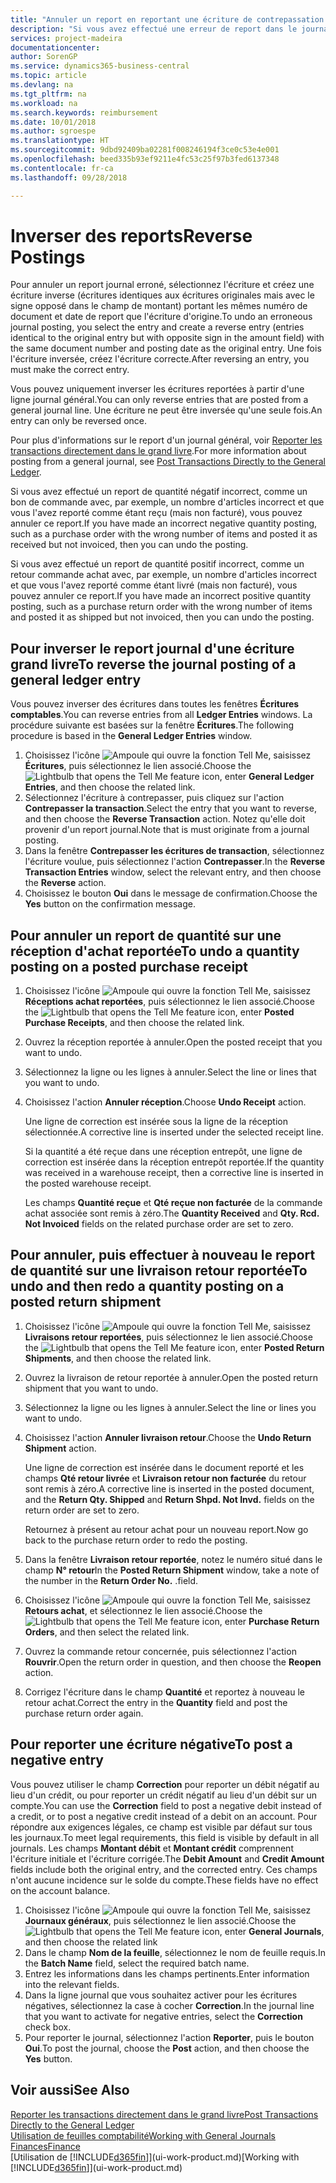 ```yaml
---
title: "Annuler un report en reportant une écriture de contrepassation | Microsoft Docs"
description: "Si vous avez effectué une erreur de report dans le journal général, vous pouvez utiliser la fonction Inverser la transaction pour annuler le report avec une piste d'audit correcte."
services: project-madeira
documentationcenter: 
author: SorenGP
ms.service: dynamics365-business-central
ms.topic: article
ms.devlang: na
ms.tgt_pltfrm: na
ms.workload: na
ms.search.keywords: reimbursement
ms.date: 10/01/2018
ms.author: sgroespe
ms.translationtype: HT
ms.sourcegitcommit: 9dbd92409ba02281f008246194f3ce0c53e4e001
ms.openlocfilehash: beed335b93ef9211e4fc53c25f97b3fed6137348
ms.contentlocale: fr-ca
ms.lasthandoff: 09/28/2018

---
```

# <a name="reverse-postings"></a><span data-ttu-id="b786f-103">Inverser des reports</span><span class="sxs-lookup"><span data-stu-id="b786f-103">Reverse Postings</span></span>
<span data-ttu-id="b786f-104">Pour annuler un report journal erroné, sélectionnez l'écriture et créez une écriture inverse (écritures identiques aux écritures originales mais avec le signe opposé dans le champ de montant) portant les mêmes numéro de document et date de report que l'écriture d'origine.</span><span class="sxs-lookup"><span data-stu-id="b786f-104">To undo an erroneous journal posting, you select the entry and create a reverse entry (entries identical to the original entry but with opposite sign in the amount field) with the same document number and posting date as the original entry.</span></span> <span data-ttu-id="b786f-105">Une fois l'écriture inversée, créez l'écriture correcte.</span><span class="sxs-lookup"><span data-stu-id="b786f-105">After reversing an entry, you must make the correct entry.</span></span>

<span data-ttu-id="b786f-106">Vous pouvez uniquement inverser les écritures reportées à partir d'une ligne journal général.</span><span class="sxs-lookup"><span data-stu-id="b786f-106">You can only reverse entries that are posted from a general journal line.</span></span> <span data-ttu-id="b786f-107">Une écriture ne peut être inversée qu'une seule fois.</span><span class="sxs-lookup"><span data-stu-id="b786f-107">An entry can only be reversed once.</span></span>

<span data-ttu-id="b786f-108">Pour plus d'informations sur le report d'un journal général, voir [Reporter les transactions directement dans le grand livre](finance-how-post-transactions-directly.md).</span><span class="sxs-lookup"><span data-stu-id="b786f-108">For more information about posting from a general journal, see [Post Transactions Directly to the General Ledger](finance-how-post-transactions-directly.md).</span></span>

<span data-ttu-id="b786f-109">Si vous avez effectué un report de quantité négatif incorrect, comme un bon de commande avec, par exemple, un nombre d'articles incorrect et que vous l'avez reporté comme étant reçu (mais non facturé), vous pouvez annuler ce report.</span><span class="sxs-lookup"><span data-stu-id="b786f-109">If you have made an incorrect negative quantity posting, such as a purchase order with the wrong number of items and posted it as received but not invoiced, then you can undo the posting.</span></span>

<span data-ttu-id="b786f-110">Si vous avez effectué un report de quantité positif incorrect, comme un retour commande achat avec, par exemple, un nombre d'articles incorrect et que vous l'avez reporté comme étant livré (mais non facturé), vous pouvez annuler ce report.</span><span class="sxs-lookup"><span data-stu-id="b786f-110">If you have made an incorrect positive quantity posting, such as a purchase return order with the wrong number of items and posted it as shipped but not invoiced, then you can undo the posting.</span></span>   

## <a name="to-reverse-the-journal-posting-of-a-general-ledger-entry"></a><span data-ttu-id="b786f-111">Pour inverser le report journal d'une écriture grand livre</span><span class="sxs-lookup"><span data-stu-id="b786f-111">To reverse the journal posting of a general ledger entry</span></span>
<span data-ttu-id="b786f-112">Vous pouvez inverser des écritures dans toutes les fenêtres **Écritures comptables**.</span><span class="sxs-lookup"><span data-stu-id="b786f-112">You can reverse entries from all **Ledger Entries** windows.</span></span> <span data-ttu-id="b786f-113">La procédure suivante est basées sur la fenêtre **Écritures**.</span><span class="sxs-lookup"><span data-stu-id="b786f-113">The following procedure is based in the **General Ledger Entries** window.</span></span>
1. <span data-ttu-id="b786f-114">Choisissez l'icône ![Ampoule qui ouvre la fonction Tell Me](media/ui-search/search_small.png "Dites-moi ce que vous voulez faire"), saisissez **Écritures**, puis sélectionnez le lien associé.</span><span class="sxs-lookup"><span data-stu-id="b786f-114">Choose the ![Lightbulb that opens the Tell Me feature](media/ui-search/search_small.png "Tell me what you want to do") icon, enter **General Ledger Entries**, and then choose the related link.</span></span>
2. <span data-ttu-id="b786f-115">Sélectionnez l'écriture à contrepasser, puis cliquez sur l'action **Contrepasser la transaction**.</span><span class="sxs-lookup"><span data-stu-id="b786f-115">Select the entry that you want to reverse, and then choose the **Reverse Transaction** action.</span></span> <span data-ttu-id="b786f-116">Notez qu'elle doit provenir d'un report journal.</span><span class="sxs-lookup"><span data-stu-id="b786f-116">Note that is must originate from a journal posting.</span></span>
3. <span data-ttu-id="b786f-117">Dans la fenêtre **Contrepasser les écritures de transaction**, sélectionnez l'écriture voulue, puis sélectionnez l'action **Contrepasser**.</span><span class="sxs-lookup"><span data-stu-id="b786f-117">In the **Reverse Transaction Entries** window, select the relevant entry, and then choose the **Reverse** action.</span></span>
4. <span data-ttu-id="b786f-118">Choisissez le bouton **Oui** dans le message de confirmation.</span><span class="sxs-lookup"><span data-stu-id="b786f-118">Choose the **Yes** button on the confirmation message.</span></span>

## <a name="to-undo-a-quantity-posting-on-a-posted-purchase-receipt"></a><span data-ttu-id="b786f-119">Pour annuler un report de quantité sur une réception d'achat reportée</span><span class="sxs-lookup"><span data-stu-id="b786f-119">To undo a quantity posting on a posted purchase receipt</span></span>  

1.  <span data-ttu-id="b786f-120">Choisissez l'icône ![Ampoule qui ouvre la fonction Tell Me](media/ui-search/search_small.png "Dites-moi ce que vous voulez faire"), saisissez **Réceptions achat reportées**, puis sélectionnez le lien associé.</span><span class="sxs-lookup"><span data-stu-id="b786f-120">Choose the ![Lightbulb that opens the Tell Me feature](media/ui-search/search_small.png "Tell me what you want to do") icon, enter **Posted Purchase Receipts**, and then choose the related link.</span></span>  
2.  <span data-ttu-id="b786f-121">Ouvrez la réception reportée à annuler.</span><span class="sxs-lookup"><span data-stu-id="b786f-121">Open the posted receipt that you want to undo.</span></span>  
3.  <span data-ttu-id="b786f-122">Sélectionnez la ligne ou les lignes à annuler.</span><span class="sxs-lookup"><span data-stu-id="b786f-122">Select the line or lines that you want to undo.</span></span>  
4.  <span data-ttu-id="b786f-123">Choisissez l'action **Annuler réception**.</span><span class="sxs-lookup"><span data-stu-id="b786f-123">Choose **Undo Receipt** action.</span></span>

    <span data-ttu-id="b786f-124">Une ligne de correction est insérée sous la ligne de la réception sélectionnée.</span><span class="sxs-lookup"><span data-stu-id="b786f-124">A corrective line is inserted under the selected receipt line.</span></span>  

    <span data-ttu-id="b786f-125">Si la quantité a été reçue dans une réception entrepôt, une ligne de correction est insérée dans la réception entrepôt reportée.</span><span class="sxs-lookup"><span data-stu-id="b786f-125">If the quantity was received in a warehouse receipt, then a corrective line is inserted in the posted warehouse receipt.</span></span>  

    <span data-ttu-id="b786f-126">Les champs **Quantité reçue** et **Qté reçue non facturée** de la commande achat associée sont remis à zéro.</span><span class="sxs-lookup"><span data-stu-id="b786f-126">The **Quantity Received** and **Qty. Rcd. Not Invoiced** fields on the related purchase order are set to zero.</span></span>

## <a name="to-undo-and-then-redo-a-quantity-posting-on-a-posted-return-shipment"></a><span data-ttu-id="b786f-127">Pour annuler, puis effectuer à nouveau le report de quantité sur une livraison retour reportée</span><span class="sxs-lookup"><span data-stu-id="b786f-127">To undo and then redo a quantity posting on a posted return shipment</span></span>

1.  <span data-ttu-id="b786f-128">Choisissez l'icône ![Ampoule qui ouvre la fonction Tell Me](media/ui-search/search_small.png "Dites-moi ce que vous voulez faire"), saisissez **Livraisons retour reportées**, puis sélectionnez le lien associé.</span><span class="sxs-lookup"><span data-stu-id="b786f-128">Choose the ![Lightbulb that opens the Tell Me feature](media/ui-search/search_small.png "Tell me what you want to do") icon, enter **Posted Return Shipments**, and then choose the related link.</span></span>  
2.  <span data-ttu-id="b786f-129">Ouvrez la livraison de retour reportée à annuler.</span><span class="sxs-lookup"><span data-stu-id="b786f-129">Open the posted return shipment that you want to undo.</span></span>
3. <span data-ttu-id="b786f-130">Sélectionnez la ligne ou les lignes à annuler.</span><span class="sxs-lookup"><span data-stu-id="b786f-130">Select the line or lines you want to undo.</span></span>  

4.  <span data-ttu-id="b786f-131">Choisissez l'action **Annuler livraison retour**.</span><span class="sxs-lookup"><span data-stu-id="b786f-131">Choose the **Undo Return Shipment** action.</span></span>  

    <span data-ttu-id="b786f-132">Une ligne de correction est insérée dans le document reporté et les champs **Qté retour livrée** et **Livraison retour non facturée** du retour sont remis à zéro.</span><span class="sxs-lookup"><span data-stu-id="b786f-132">A corrective line is inserted in the posted document, and the **Return Qty. Shipped** and **Return Shpd. Not Invd.** fields on the return order are set to zero.</span></span>  

    <span data-ttu-id="b786f-133">Retournez à présent au retour achat pour un nouveau report.</span><span class="sxs-lookup"><span data-stu-id="b786f-133">Now go back to the purchase return order to redo the posting.</span></span>  

5.  <span data-ttu-id="b786f-134">Dans la fenêtre **Livraison retour reportée**, notez le numéro situé dans le champ **N° retour**</span><span class="sxs-lookup"><span data-stu-id="b786f-134">In the **Posted Return Shipment** window, take a note of the number in the **Return Order No.**</span></span> <span data-ttu-id="b786f-135">.</span><span class="sxs-lookup"><span data-stu-id="b786f-135">field.</span></span>  
6.  <span data-ttu-id="b786f-136">Choisissez l'icône ![Ampoule qui ouvre la fonction Tell Me](media/ui-search/search_small.png "Dites-moi ce que vous voulez faire"), saisissez **Retours achat**, et sélectionnez le lien associé.</span><span class="sxs-lookup"><span data-stu-id="b786f-136">Choose the ![Lightbulb that opens the Tell Me feature](media/ui-search/search_small.png "Tell me what you want to do") icon, enter **Purchase Return Orders**, and then select the related link.</span></span>  
7.  <span data-ttu-id="b786f-137">Ouvrez la commande retour concernée, puis sélectionnez l'action **Rouvrir**.</span><span class="sxs-lookup"><span data-stu-id="b786f-137">Open the return order in question, and then choose the **Reopen** action.</span></span>  
8.  <span data-ttu-id="b786f-138">Corrigez l'écriture dans le champ **Quantité** et reportez à nouveau le retour achat.</span><span class="sxs-lookup"><span data-stu-id="b786f-138">Correct the entry in the **Quantity** field and post the purchase return order again.</span></span>  

## <a name="to-post-a-negative-entry"></a><span data-ttu-id="b786f-139">Pour reporter une écriture négative</span><span class="sxs-lookup"><span data-stu-id="b786f-139">To post a negative entry</span></span>  
<span data-ttu-id="b786f-140">Vous pouvez utiliser le champ **Correction** pour reporter un débit négatif au lieu d'un crédit, ou pour reporter un crédit négatif au lieu d'un débit sur un compte.</span><span class="sxs-lookup"><span data-stu-id="b786f-140">You can use the **Correction** field to post a negative debit instead of a credit, or to post a negative credit instead of a debit on an account.</span></span> <span data-ttu-id="b786f-141">Pour répondre aux exigences légales, ce champ est visible par défaut sur tous les journaux.</span><span class="sxs-lookup"><span data-stu-id="b786f-141">To meet legal requirements, this field is visible by default in all journals.</span></span> <span data-ttu-id="b786f-142">Les champs **Montant débit** et **Montant crédit** comprennent l'écriture initiale et l'écriture corrigée.</span><span class="sxs-lookup"><span data-stu-id="b786f-142">The **Debit Amount** and **Credit Amount** fields include both the original entry, and the corrected entry.</span></span> <span data-ttu-id="b786f-143">Ces champs n'ont aucune incidence sur le solde du compte.</span><span class="sxs-lookup"><span data-stu-id="b786f-143">These fields have no effect on the account balance.</span></span>  

1.  <span data-ttu-id="b786f-144">Choisissez l'icône ![Ampoule qui ouvre la fonction Tell Me](media/ui-search/search_small.png "Dites-moi ce que vous voulez faire"), saisissez **Journaux généraux**, puis sélectionnez le lien associé.</span><span class="sxs-lookup"><span data-stu-id="b786f-144">Choose the ![Lightbulb that opens the Tell Me feature](media/ui-search/search_small.png "Tell me what you want to do") icon, enter **General Journals**, and then choose the related link</span></span>  
2.  <span data-ttu-id="b786f-145">Dans le champ **Nom de la feuille**, sélectionnez le nom de feuille requis.</span><span class="sxs-lookup"><span data-stu-id="b786f-145">In the **Batch Name** field, select the required batch name.</span></span>  
3.  <span data-ttu-id="b786f-146">Entrez les informations dans les champs pertinents.</span><span class="sxs-lookup"><span data-stu-id="b786f-146">Enter information into the relevant fields.</span></span>  
4.  <span data-ttu-id="b786f-147">Dans la ligne journal que vous souhaitez activer pour les écritures négatives, sélectionnez la case à cocher **Correction**.</span><span class="sxs-lookup"><span data-stu-id="b786f-147">In the journal line that you want to activate for negative entries, select the **Correction** check box.</span></span>  
5.  <span data-ttu-id="b786f-148">Pour reporter le journal, sélectionnez l'action **Reporter**, puis le bouton **Oui**.</span><span class="sxs-lookup"><span data-stu-id="b786f-148">To post the journal, choose the **Post** action, and then choose the **Yes** button.</span></span>

## <a name="see-also"></a><span data-ttu-id="b786f-149">Voir aussi</span><span class="sxs-lookup"><span data-stu-id="b786f-149">See Also</span></span>
[<span data-ttu-id="b786f-150">Reporter les transactions directement dans le grand livre</span><span class="sxs-lookup"><span data-stu-id="b786f-150">Post Transactions Directly to the General Ledger</span></span>](finance-how-post-transactions-directly.md)  
[<span data-ttu-id="b786f-151">Utilisation de feuilles comptabilité</span><span class="sxs-lookup"><span data-stu-id="b786f-151">Working with General Journals</span></span>](ui-work-general-journals.md)  
[<span data-ttu-id="b786f-152">Finances</span><span class="sxs-lookup"><span data-stu-id="b786f-152">Finance</span></span>](finance.md)  
<span data-ttu-id="b786f-153">[Utilisation de [!INCLUDE[d365fin](includes/d365fin_md.md)]](ui-work-product.md)</span><span class="sxs-lookup"><span data-stu-id="b786f-153">[Working with [!INCLUDE[d365fin](includes/d365fin_md.md)]](ui-work-product.md)</span></span>  

